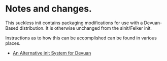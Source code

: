 # Notes and changes.

This suckless init contains packaging modifications for use with a Devuan-Based distribution.
It is otherwise unchanged from the sinit/Felker init.

Instructions as to how this can be accomplished can be found in various places.

  * [An Alternative init System for Devuan](https://talk.devuan.org/t/an-alternative-init-system-for-devuan/205)
